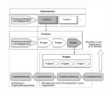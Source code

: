 <img src="images/Projektplanung_in_Unternehmen.png" alt="Projektplanung_in_Unternehmen" width="200"/>
